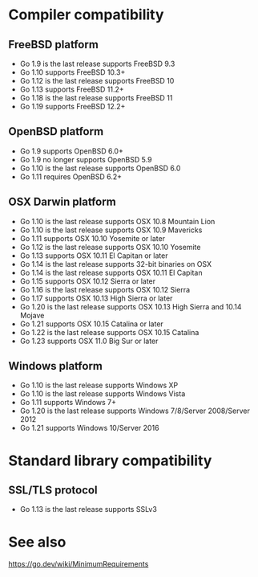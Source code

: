 # Compiler compatibility

## FreeBSD platform

- Go 1.9 is the last release supports FreeBSD 9.3
- Go 1.10 supports FreeBSD 10.3+
- Go 1.12 is the last release supports FreeBSD 10
- Go 1.13 supports FreeBSD 11.2+
- Go 1.18 is the last release supports FreeBSD 11
- Go 1.19 supports FreeBSD 12.2+

## OpenBSD platform

- Go 1.9 supports OpenBSD 6.0+
- Go 1.9 no longer supports OpenBSD 5.9
- Go 1.10 is the last release supports OpenBSD 6.0
- Go 1.11 requires OpenBSD 6.2+

## OSX Darwin platform

- Go 1.10 is the last release supports OSX 10.8 Mountain Lion
- Go 1.10 is the last release supports OSX 10.9 Mavericks
- Go 1.11 supports OSX 10.10 Yosemite or later
- Go 1.12 is the last release supports OSX 10.10 Yosemite
- Go 1.13 supports OSX 10.11 El Capitan or later
- Go 1.14 is the last release supports 32-bit binaries on OSX
- Go 1.14 is the last release supports OSX 10.11 El Capitan
- Go 1.15 supports OSX 10.12 Sierra or later
- Go 1.16 is the last release supports OSX 10.12 Sierra
- Go 1.17 supports OSX 10.13 High Sierra or later
- Go 1.20 is the last release supports OSX 10.13 High Sierra and 10.14 Mojave
- Go 1.21 supports OSX 10.15 Catalina or later
- Go 1.22 is the last release supports OSX 10.15 Catalina
- Go 1.23 supports OSX 11.0 Big Sur or later

## Windows platform

- Go 1.10 is the last release supports Windows XP
- Go 1.10 is the last release supports Windows Vista
- Go 1.11 supports Windows 7+
- Go 1.20 is the last release supports Windows 7/8/Server 2008/Server 2012
- Go 1.21 supports Windows 10/Server 2016

# Standard library compatibility

## SSL/TLS protocol

- Go 1.13 is the last release supports SSLv3

# See also

<https://go.dev/wiki/MinimumRequirements>
